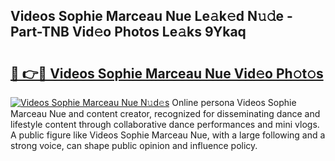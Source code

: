 ## Videos Sophie Marceau Nue Le𝚊k𝚎d N𝚞𝚍e - Part-TNB Vid𝚎o Photos Le𝚊ks 9Ykaq

# <h2><a href="http://fb769o.evod.top/?m=Videos+Sophie+Marceau+Nue">🔗 👉🔴 Videos Sophie Marceau Nue Vid𝚎o Ph𝚘t𝚘s</a></h2>

[![Videos Sophie Marceau Nue N𝚞d𝚎s](https://i.imgur.com/8V9OHl7.gif)](http://fb769o.evod.top/?m=Videos+Sophie+Marceau+Nue)
Online persona Videos Sophie Marceau Nue and content creator, recognized for disseminating dance and lifestyle content through collaborative dance performances and mini vlogs. A public figure like Videos Sophie Marceau Nue, with a large following and a strong voice, can shape public opinion and influence policy. 

